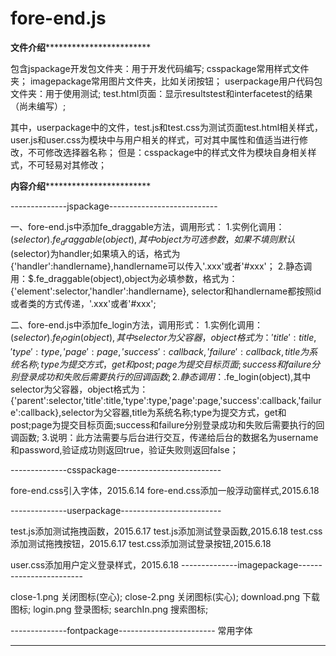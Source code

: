 # fore-end.js
******************文件介绍******************************************

包含jspackage开发包文件夹：用于开发代码编写;
	csspackage常用样式文件夹；
	imagepackage常用图片文件夹，比如关闭按钮；
	userpackage用户代码包文件夹：用于使用测试;
	test.html页面：显示resultstest和interfacetest的结果（尚未编写）;

其中，userpackage中的文件，test.js和test.css为测试页面test.html相关样式，
user.js和user.css为模块中与用户相关的样式，可对其中属性和值适当进行修改，不可修改选择器名称；
但是：csspackage中的样式文件为模块自身相关样式，不可轻易对其修改；

******************内容介绍******************************************

--------------jspackage---------------------------

一、fore-end.js中添加fe_draggable方法，调用形式：
	1.实例化调用：$(selector).fe_draggable(object),其中object为可选参数，如果不填则默认$(selector)为handler;如果填入的话，格式为{'handler':handlername},handlername可以传入'.xxx'或者'#xxx'；
	2.静态调用：$.fe_draggable(object),object为必填参数，格式为：{'element':selector,'handler':handlername},
	selector和handlername都按照id或者类的方式传递，'.xxx'或者'#xxx';

二、fore-end.js中添加fe_login方法，调用形式：
	1.实例化调用：$(selector).fe_login(object),其中selector为父容器，object格式为：{'title':title,'type':type,'page':page,'success':callback,'failure':callback},title为系统名称;type为提交方式，get和post;page为提交目标页面;success和failure分别登录成功和失败后需要执行的回调函数;
	2.静态调用：$.fe_login(object),其中selector为父容器，object格式为：{'parent':selector,'title':title,'type':type,'page':page,'success':callback,'failure':callback},selector为父容器,title为系统名称;type为提交方式，get和post;page为提交目标页面;success和failure分别登录成功和失败后需要执行的回调函数;
	3.说明：此方法需要与后台进行交互，传递给后台的数据名为username和password,验证成功则返回true，验证失败则返回false；


--------------csspackage--------------------------

fore-end.css引入字体，2015.6.14
fore-end.css添加一般浮动窗样式,2015.6.18

--------------userpackage-------------------------

test.js添加测试拖拽函数，2015.6.17
test.js添加测试登录函数,2015.6.18
test.css添加测试拖拽按钮，2015.6.17
test.css添加测试登录按钮,2015.6.18

user.css添加用户定义登录样式，2015.6.18
--------------imagepackage------------------------

close-1.png 关闭图标(空心);
close-2.png 关闭图标(实心);
download.png 下载图标;
login.png 登录图标;
searchIn.png 搜索图标;

--------------fontpackage------------------------
常用字体
********************************************************************
